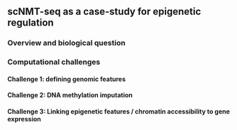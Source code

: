 ## scNMT-seq as a case-study for epigenetic regulation

### Overview and biological question

### Computational challenges

#### Challenge 1: defining genomic features
#### Challenge 2: DNA methylation imputation
#### Challenge 3: Linking epigenetic features / chromatin accessibility to gene expression

